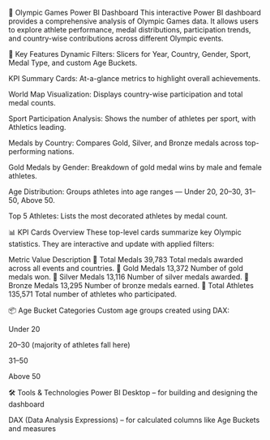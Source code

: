 🏅 Olympic Games Power BI Dashboard
This interactive Power BI dashboard provides a comprehensive analysis of Olympic Games data. It allows users to explore athlete performance, medal distributions, participation trends, and country-wise contributions across different Olympic events.

📌 Key Features
Dynamic Filters: Slicers for Year, Country, Gender, Sport, Medal Type, and custom Age Buckets.

KPI Summary Cards: At-a-glance metrics to highlight overall achievements.

World Map Visualization: Displays country-wise participation and total medal counts.

Sport Participation Analysis: Shows the number of athletes per sport, with Athletics leading.

Medals by Country: Compares Gold, Silver, and Bronze medals across top-performing nations.

Gold Medals by Gender: Breakdown of gold medal wins by male and female athletes.

Age Distribution: Groups athletes into age ranges — Under 20, 20–30, 31–50, Above 50.

Top 5 Athletes: Lists the most decorated athletes by medal count.

📊 KPI Cards Overview
These top-level cards summarize key Olympic statistics. They are interactive and update with applied filters:

Metric	Value	Description
🏅 Total Medals	39,783	Total medals awarded across all events and countries.
🥇 Gold Medals	13,372	Number of gold medals won.
🥈 Silver Medals	13,116	Number of silver medals awarded.
🥉 Bronze Medals	13,295	Number of bronze medals earned.
👤 Total Athletes	135,571	Total number of athletes who participated.

📦 Age Bucket Categories
Custom age groups created using DAX:

Under 20

20–30 (majority of athletes fall here)

31–50

Above 50

🛠 Tools & Technologies
Power BI Desktop – for building and designing the dashboard

DAX (Data Analysis Expressions) – for calculated columns like Age Buckets and measures


